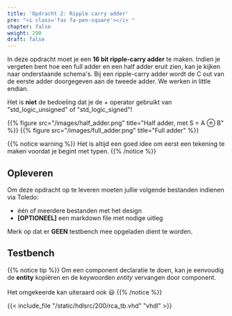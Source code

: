 ```yaml
---
title: 'Opdracht 2: Ripple carry adder'
pre: "<i class='fas fa-pen-square'></i> "
chapter: false
weight: 290
draft: false
---
```


In deze opdracht moet je een **16 bit ripple-carry adder** te maken. Indien je vergeten bent hoe een full adder en een half adder eruit zien, kan je kijken naar onderstaande schema's. Bij een ripple-carry adder wordt de C out van de eerste adder doorgegeven aan de tweede adder. We werken in little endian.

Het is **niet** de bedoeling dat je de + operator gebruikt van "std_logic_unsigned"  of "std_logic_signed"!

{{% figure src="/images/half_adder.png" title="Half adder, met S = A &oplus; B"  %}}
{{% figure src="/images/full_adder.png" title="Full adder"  %}}

{{% notice warning %}}
Het is altijd een goed idee om eerst een tekening te maken voordat je begint met typen.
{{% /notice %}}

## Opleveren

Om deze opdracht op te leveren moeten jullie volgende bestanden indienen via Toledo:

* één of meerdere bestanden met het design
* **[OPTIONEEL]** een markdown file met nodige uitleg

Merk op dat er **GEEN** testbench mee opgeladen dient te worden.

## Testbench

<!-- Hieronder staat een voorbeeld van een testbench. Vaak is het interesant om enkele specifieke stimuli te hebben tijdens de ontwikkeling. Indien het mogelijk is (zoals hier het geval is), is het ook een optie om simpelweg ALLE opties te verifiëren. Omdat dergelijk bestand nogal groot wordt, is hieronder een verkorte versie weergegeven. De volledige testbench kan [hier](https://github.com/KULeuven-Diepenbeek/course_disch/tree/main/static/hdlsrc/200) gedownload worden. -->

{{% notice tip %}}
Om een component declaratie te doen, kan je eenvoudig de **entity** kopiëren en de keywoorden *entity* vervangen door component.<br/><br/>
Het omgekeerde kan uiteraard ook :smiley:
{{% /notice %}}

{{< include_file "/static/hdlsrc/200/rca_tb.vhd" "vhdl" >}}
